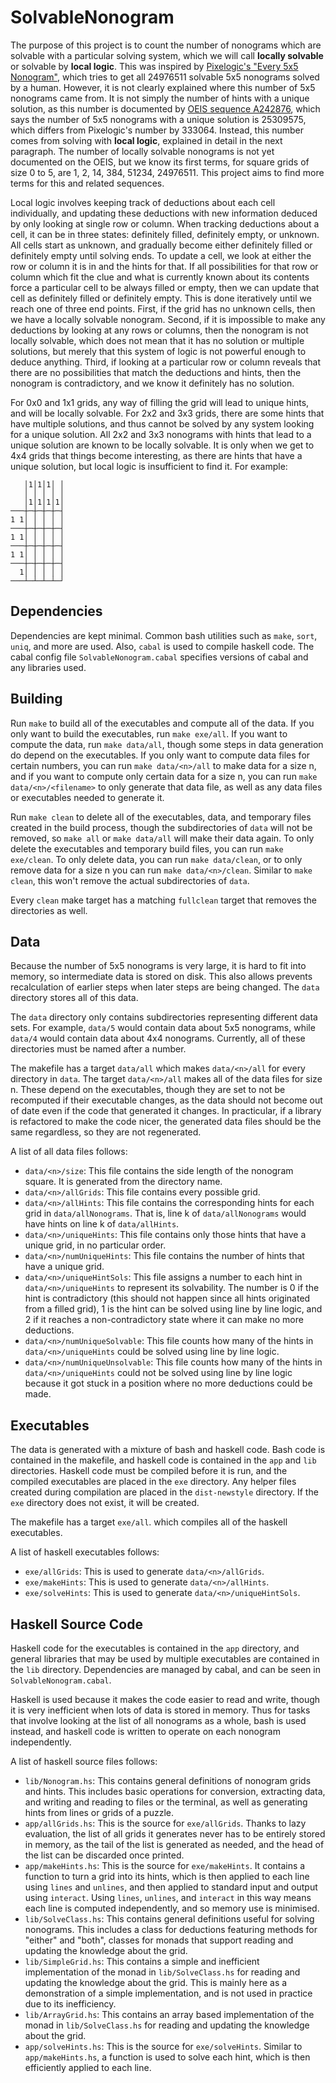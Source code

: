 # SolvableNonogram

The purpose of this project is to count the number of nonograms which are solvable with a particular solving system, which we will call **locally solvable** or solvable by **local logic**. This was inspired by [Pixelogic's "Every 5x5 Nonogram"](https://pixelogic.app/every-5x5-nonogram), which tries to get all 24976511 solvable 5x5 nonograms solved by a human. However, it is not clearly explained where this number of 5x5 nonograms came from. It is not simply the number of hints with a unique solution, as this number is documented by [OEIS sequence A242876](https://oeis.org/A242876), which says the number of 5x5 nonograms with a unique solution is 25309575, which differs from Pixelogic's number by 333064. Instead, this number comes from solving with **local logic**, explained in detail in the next paragraph. The number of locally solvable nonograms is not yet documented on the OEIS, but we know its first terms, for square grids of size 0 to 5, are 1, 2, 14, 384, 51234, 24976511. This project aims to find more terms for this and related sequences.

Local logic involves keeping track of deductions about each cell individually, and updating these deductions with new information deduced by only looking at single row or column. When tracking deductions about a cell, it can be in three states: definitely filled, definitely empty, or unknown. All cells start as unknown, and gradually become either definitely filled or definitely empty until solving ends. To update a cell, we look at either the row or column it is in and the hints for that. If all possibilities for that row or column which fit the clue and what is currently known about its contents force a particular cell to be always filled or empty, then we can update that cell as definitely filled or definitely empty. This is done iteratively until we reach one of three end points. First, if the grid has no unknown cells, then we have a locally solvable nonogram. Second, if it is impossible to make any deductions by looking at any rows or columns, then the nonogram is not locally solvable, which does not mean that it has no solution or multiple solutions, but merely that this system of logic is not powerful enough to deduce anything. Third, if looking at a particular row or column reveals that there are no possibilities that match the deductions and hints, then the nonogram is contradictory, and we know it definitely has no solution.

For 0x0 and 1x1 grids, any way of filling the grid will lead to unique hints, and will be locally solvable. For 2x2 and 3x3 grids, there are some hints that have multiple solutions, and thus cannot be solved by any system looking for a unique solution. All 2x2 and 3x3 nonograms with hints that lead to a unique solution are known to be locally solvable. It is only when we get to 4x4 grids that things become interesting, as there are hints that have a unique solution, but local logic is insufficient to find it. For example:

```
   │1│1│1│ │
   │ │ │ │ │
   │1│1│1│1│
───┼─┼─┼─┼─┤
1 1│ │ │ │ │
───┼─┼─┼─┼─┤
1 1│ │ │ │ │
───┼─┼─┼─┼─┤
1 1│ │ │ │ │
───┼─┼─┼─┼─┤
  1│ │ │ │ │
───┴─┴─┴─┴─┘
```

## Dependencies

Dependencies are kept minimal. Common bash utilities such as `make`, `sort`, `uniq`, and more are used. Also, `cabal` is used to compile haskell code. The cabal config file `SolvableNonogram.cabal` specifies versions of cabal and any libraries used.

## Building

Run `make` to build all of the executables and compute all of the data. If you only want to build the executables, run `make exe/all`. If you want to compute the data, run `make data/all`, though some steps in data generation do depend on the executables. If you only want to compute data files for certain numbers, you can run `make data/<n>/all` to make data for a size n, and if you want to compute only certain data for a size n, you can run `make data/<n>/<filename>` to only generate that data file, as well as any data files or executables needed to generate it.

Run `make clean` to delete all of the executables, data, and temporary files created in the build process, though the subdirectories of `data` will not be removed, so `make all` or `make data/all` will make their data again. To only delete the executables and temporary build files, you can run `make exe/clean`. To only delete data, you can run `make data/clean`, or to only remove data for a size n you can run `make data/<n>/clean`. Similar to `make clean`, this won't remove the actual subdirectories of `data`.

Every `clean` make target has a matching `fullclean` target that removes the directories as well.

## Data

Because the number of 5x5 nonograms is very large, it is hard to fit into memory, so intermediate data is stored on disk. This also allows prevents recalculation of earlier steps when later steps are being changed. The `data` directory stores all of this data.

The `data` directory only contains subdirectories representing different data sets. For example, `data/5` would contain data about 5x5 nonograms, while `data/4` would contain data about 4x4 nonograms. Currently, all of these directories must be named after a number.

The makefile has a target `data/all` which makes `data/<n>/all` for every directory in `data`. The target `data/<n>/all` makes all of the data files for size n. These depend on the executables, though they are set to not be recomputed if their executable changes, as the data should not become out of date even if the code that generated it changes. In practicular, if a library is refactored to make the code nicer, the generated data files should be the same regardless, so they are not regenerated.

A list of all data files follows:
* `data/<n>/size`: This file contains the side length of the nonogram square. It is generated from the directory name.
* `data/<n>/allGrids`: This file contains every possible grid.
* `data/<n>/allHints`: This file contains the corresponding hints for each grid in `data/allNonograms`. That is, line k of `data/allNonograms` would have hints on line k of `data/allHints`.
* `data/<n>/uniqueHints`: This file contains only those hints that have a unique grid, in no particular order.
* `data/<n>/numUniqueHints`: This file contains the number of hints that have a unique grid.
* `data/<n>/uniqueHintSols`: This file assigns a number to each hint in `data/<n>/uniqueHints` to represent its solvability. The number is 0 if the hint is contradictory (this should not happen since all hints originated from a filled grid), 1 is the hint can be solved using line by line logic, and 2 if it reaches a non-contradictory state where it can make no more deductions.
* `data/<n>/numUniqueSolvable`: This file counts how many of the hints in `data/<n>/uniqueHints` could be solved using line by line logic.
* `data/<n>/numUniqueUnsolvable`: This file counts how many of the hints in `data/<n>/uniqueHints` could not be solved using line by line logic because it got stuck in a position where no more deductions could be made.

## Executables

The data is generated with a mixture of bash and haskell code. Bash code is contained in the makefile, and haskell code is contained in the `app` and `lib` directories. Haskell code must be compiled before it is run, and the compiled executables are placed in the `exe` directory. Any helper files created during compilation are placed in the `dist-newstyle` directory. If the `exe` directory does not exist, it will be created.

The makefile has a target `exe/all`. which compiles all of the haskell executables.

A list of haskell executables follows:
* `exe/allGrids`: This is used to generate `data/<n>/allGrids`.
* `exe/makeHints`: This is used to generate `data/<n>/allHints`.
* `exe/solveHints`: This is used to generate `data/<n>/uniqueHintSols`.

## Haskell Source Code

Haskell code for the executables is contained in the `app` directory, and general libraries that may be used by multiple executables are contained in the `lib` directory. Dependencies are managed by cabal, and can be seen in `SolvableNonogram.cabal`.

Haskell is used because it makes the code easier to read and write, though it is very inefficient when lots of data is stored in memory. Thus for tasks that involve looking at the list of all nonograms as a whole, bash is used instead, and haskell code is written to operate on each nonogram independently.

A list of haskell source files follows:
* `lib/Nonogram.hs`: This contains general definitions of nonogram grids and hints. This includes basic operations for conversion, extracting data, and writing and reading to files or the terminal, as well as generating hints from lines or grids of a puzzle.
* `app/allGrids.hs`: This is the source for `exe/allGrids`. Thanks to lazy evaluation, the list of all grids it generates never has to be entirely stored in memory, as the tail of the list is generated as needed, and the head of the list can be discarded once printed.
* `app/makeHints.hs`: This is the source for `exe/makeHints`. It contains a function to turn a grid into its hints, which is then applied to each line using `lines` and `unlines`, and then applied to standard input and output using `interact`. Using `lines`, `unlines`, and `interact` in this way means each line is computed independently, and so memory use is minimised.
* `lib/SolveClass.hs`: This contains general definitions useful for solving nonograms. This includes a class for deductions featuring methods for "either" and "both", classes for monads that support reading and updating the knowledge about the grid.
* `lib/SimpleGrid.hs`: This contains a simple and inefficient implementation of the monad in `lib/SolveClass.hs` for reading and updating the knowledge about the grid. This is mainly here as a demonstration of a simple implementation, and is not used in practice due to its inefficiency.
* `lib/ArrayGrid.hs`: This contains an array based implementation of the monad in `lib/SolveClass.hs` for reading and updating the knowledge about the grid.
* `app/solveHints.hs`: This is the source for `exe/solveHints`. Similar to `app/makeHints.hs`, a function is used to solve each hint, which is then efficiently applied to each line.